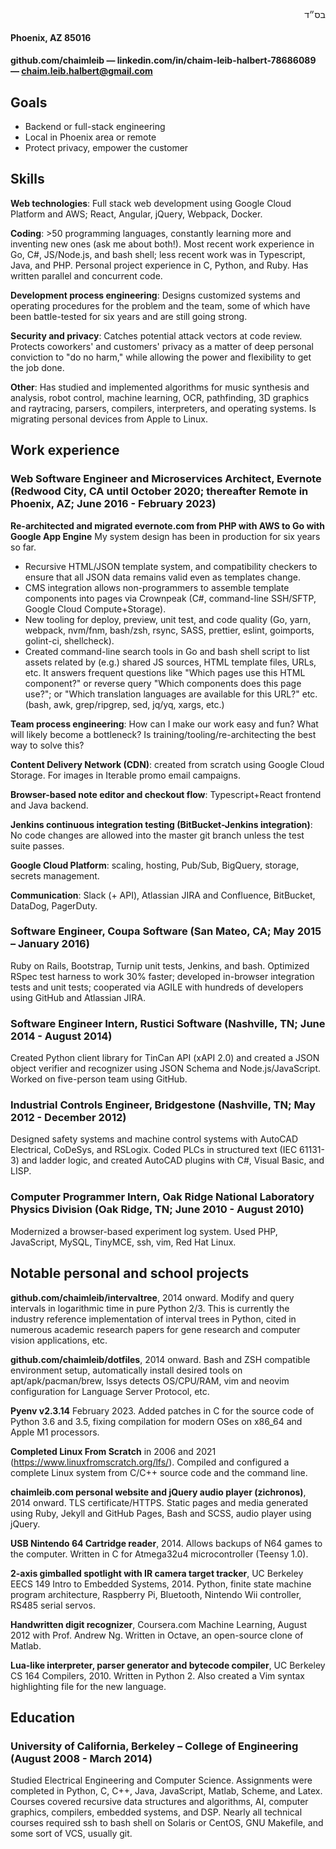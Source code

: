 <div id="bsd" dir="rtl">בס״ד</div>

#### Phoenix, AZ 85016

#### github.com/chaimleib — linkedin.com/in/chaim-leib-halbert-78686089 — chaim.leib.halbert@gmail.com

## Goals

* Backend or full-stack engineering
* Local in Phoenix area or remote
* Protect privacy, empower the customer

## Skills

**Web technologies**: Full stack web development using Google Cloud Platform and AWS; React, Angular, jQuery, Webpack, Docker.

**Coding**: &gt;50 programming languages, constantly learning more and inventing new ones (ask me about both!). Most recent work experience in Go, C#, JS/Node.js, and bash shell; less recent work was in Typescript, Java, and PHP. Personal project experience in C, Python, and Ruby. Has written parallel and concurrent code.

**Development process engineering**: Designs customized systems and operating procedures for the problem and the team, some of which have been battle-tested for six years and are still going strong.

**Security and privacy**: Catches potential attack vectors at code review. Protects coworkers' and customers' privacy as a matter of deep personal conviction to "do no harm," while allowing the power and flexibility to get the job done.

**Other**: Has studied and implemented algorithms for music synthesis and analysis, robot control, machine learning, OCR, pathfinding, 3D graphics and raytracing, parsers, compilers, interpreters, and operating systems. Is migrating personal devices from Apple to Linux.

## Work experience

### **Web Software Engineer and Microservices Architect, Evernote** (Redwood City, CA until October 2020; thereafter Remote in Phoenix, AZ; June 2016 - February 2023)

**Re-architected and migrated evernote.com from PHP with AWS to Go with Google App Engine** My system design has been in production for six years so far.

* Recursive HTML/JSON template system, and compatibility checkers to ensure that all JSON data remains valid even as templates change.
* CMS integration allows non-programmers to assemble template components into pages via Crownpeak (C#, command-line SSH/SFTP, Google Cloud Compute+Storage).
* New tooling for deploy, preview, unit test, and code quality (Go, yarn, webpack, nvm/fnm, bash/zsh, rsync, SASS, prettier, eslint, goimports, golint-ci, shellcheck).
* Created command-line search tools in Go and bash shell script to list assets related by (e.g.) shared JS sources, HTML template files, URLs, etc. It answers frequent questions like "Which pages use this HTML component?" or reverse query "Which components does this page use?"; or "Which translation languages are available for this URL?" etc. (bash, awk, grep/ripgrep, sed, jq/yq, xargs, etc.)

**Team process engineering**: How can I make our work easy and fun? What will likely become a bottleneck? Is training/tooling/re-architecting the best way to solve this?

**Content Delivery Network (CDN)**: created from scratch using Google Cloud Storage. For images in Iterable promo email campaigns.

**Browser-based note editor and checkout flow**: Typescript+React frontend and Java backend.

**Jenkins continuous integration testing (BitBucket-Jenkins integration)**: No code changes are allowed into the master git branch unless the test suite passes.

**Google Cloud Platform**: scaling, hosting, Pub/Sub, BigQuery, storage, secrets management.

**Communication**: Slack (+ API), Atlassian JIRA and Confluence, BitBucket, DataDog, PagerDuty.

### **Software Engineer, Coupa Software** (San Mateo, CA; May 2015 – January 2016)

Ruby on Rails, Bootstrap, Turnip unit tests, Jenkins, and bash. Optimized RSpec test harness to work 30% faster; developed in-browser integration tests and unit tests; cooperated via AGILE with hundreds of developers using GitHub and Atlassian JIRA.

### **Software Engineer Intern, Rustici Software** (Nashville, TN; June 2014 - August 2014)

Created Python client library for TinCan API (xAPI 2.0) and created a JSON object verifier and recognizer using JSON Schema and Node.js/JavaScript. Worked on five-person team using GitHub.

### **Industrial Controls Engineer, Bridgestone** (Nashville, TN; May 2012 - December 2012)

Designed safety systems and machine control systems with AutoCAD Electrical, CoDeSys, and RSLogix. Coded PLCs in structured text (IEC 61131-3) and ladder logic, and created AutoCAD plugins with C#, Visual Basic, and LISP.

### **Computer Programmer Intern, Oak Ridge National Laboratory Physics Division** (Oak Ridge, TN; June 2010 - August 2010)

Modernized a browser-based experiment log system. Used PHP, JavaScript, MySQL, TinyMCE, ssh, vim, Red Hat Linux.

## Notable personal and school projects

**github.com/chaimleib/intervaltree**, 2014 onward. Modify and query intervals in logarithmic time in pure Python 2/3. This is currently the industry reference implementation of interval trees in Python, cited in numerous academic research papers for gene research and computer vision applications, etc.

**github.com/chaimleib/dotfiles**, 2014 onward. Bash and ZSH compatible environment setup, automatically install desired tools on apt/apk/pacman/brew, lssys detects OS/CPU/RAM, vim and neovim configuration for Language Server Protocol, etc.

**Pyenv v2.3.14** February 2023. Added patches in C for the source code of Python 3.6 and 3.5, fixing compilation for modern OSes on x86\_64 and Apple M1 processors.

**Completed Linux From Scratch** in 2006 and 2021 (https://www.linuxfromscratch.org/lfs/). Compiled and configured a complete Linux system from C/C++ source code and the command line.

**chaimleib.com personal website and jQuery audio player (zichronos)**, 2014 onward. TLS certificate/HTTPS. Static pages and media generated using Ruby, Jekyll and GitHub Pages, Bash and SCSS, audio player using jQuery.

**USB Nintendo 64 Cartridge reader**, 2014. Allows backups of N64 games to the computer. Written in C for Atmega32u4 microcontroller (Teensy 1.0).

**2-axis gimballed spotlight with IR camera target tracker**, UC Berkeley EECS 149 Intro to Embedded Systems, 2014. Python, finite state machine program architecture, Raspberry Pi, Bluetooth, Nintendo Wii controller, RS485 serial servos.

**Handwritten digit recognizer**, Coursera.com Machine Learning, August 2012 with Prof. Andrew Ng. Written in Octave, an open-source clone of Matlab.

**Lua-like interpreter, parser generator and bytecode compiler**, UC Berkeley CS 164 Compilers, 2010. Written in Python 2. Also created a Vim syntax highlighting file for the new language.

## Education

### **University of California, Berkeley – College of Engineering** (August 2008 - March 2014)

Studied Electrical Engineering and Computer Science. Assignments were completed in Python, C, C++, Java, JavaScript, Matlab, Scheme, and Latex. Courses covered recursive data structures and algorithms, AI, computer graphics, compilers, embedded systems, and DSP. Nearly all technical courses required ssh to bash shell on Solaris or CentOS, GNU Makefile, and some sort of VCS, usually git.
